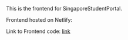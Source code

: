 This is the frontend for SingaporeStudentPortal.

Frontend hosted on Netlify:

Link to Frontend code: [link](https://github.com/WeeMingQing/SingaporeStudentPortal-Frontend)

